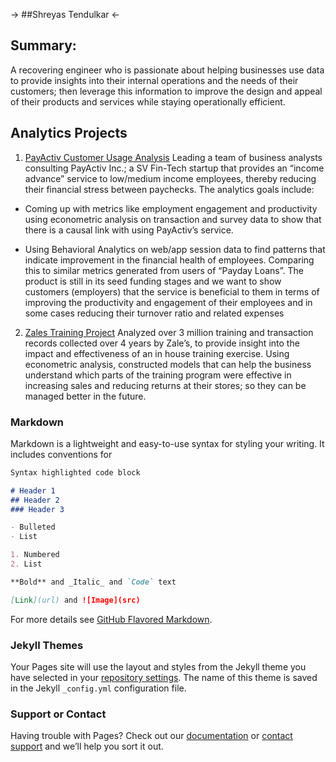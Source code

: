 -> ##Shreyas Tendulkar <-

Summary:
-----------------
A recovering engineer who is passionate about helping businesses use data to provide insights into their internal operations and the needs of their customers; then leverage this information to improve the design and appeal of their products and services while staying operationally efficient. 


Analytics Projects
---------------------
1. [PayActiv Customer Usage Analysis](https://shreyas10dulkar.github.io/PayActivProject)
Leading a team of business analysts consulting PayActiv Inc.; a SV Fin-Tech startup that provides an “income advance”
service to low/medium income employees, thereby reducing their financial stress between paychecks. 
The analytics goals include: 

- Coming up with metrics like employment engagement and productivity using econometric analysis on transaction
and survey data to show that there is a causal link with using PayActiv’s service. 

- Using Behavioral Analytics on web/app
session data to find patterns that indicate improvement in the financial health of employees. Comparing this to similar
metrics generated from users of “Payday Loans”. The product is still in its seed funding stages and we want to show
customers (employers) that the service is beneficial to them in terms of improving the productivity and engagement of their
employees and in some cases reducing their turnover ratio and related expenses


2. [Zales Training Project](https://shreyas10dulkar.github.io/ZalesTraining)
Analyzed over 3 million training and transaction records collected over 4 years by Zale’s, to    provide insight into the impact and effectiveness of an in house training exercise. Using econometric analysis, constructed models that can help the business understand which parts of the training program were effective in increasing sales and reducing returns at their stores; so they can be managed better in the future.



### Markdown

Markdown is a lightweight and easy-to-use syntax for styling your writing. It includes conventions for

```markdown
Syntax highlighted code block

# Header 1
## Header 2
### Header 3

- Bulleted
- List

1. Numbered
2. List

**Bold** and _Italic_ and `Code` text

[Link](url) and ![Image](src)
```

For more details see [GitHub Flavored Markdown](https://guides.github.com/features/mastering-markdown/).

### Jekyll Themes

Your Pages site will use the layout and styles from the Jekyll theme you have selected in your [repository settings](https://github.com/shreyas10dulkar/shreyas10dulkar.github.io/settings). The name of this theme is saved in the Jekyll `_config.yml` configuration file.

### Support or Contact

Having trouble with Pages? Check out our [documentation](https://help.github.com/categories/github-pages-basics/) or [contact support](https://github.com/contact) and we’ll help you sort it out.
